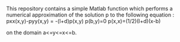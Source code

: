 This repository contains a simple Matlab function which performs a numerical approximation of the solution p to the following equation :
pxx(x,y)-pyy(x,y) = -(l+d)p(x,y)
p(b,y)=0
p(x,x)=(1/2)(l+d)(x-b)

on the domain a<=y<=x<=b.
